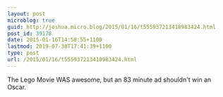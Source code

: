 ```yaml
---
layout: post
microblog: true
guid: http://joshua.micro.blog/2015/01/16/t555937213418983424.html
post_id: 39178
date: 2015-01-16T14:58:55+1100
lastmod: 2019-07-30T17:41:39+1100
type: post
url: /2015/01/16/t555937213418983424.html
---
```

The Lego Movie WAS awesome, but an 83 minute ad shouldn't win an Oscar.
